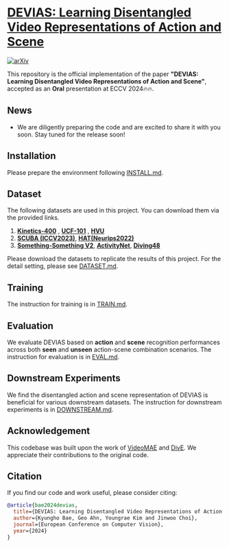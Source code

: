 # [DEVIAS: Learning Disentangled Video Representations of Action and Scene](https://arxiv.org/abs/2312.00826)

[![arXiv](https://img.shields.io/badge/arXiv-2312.00826-red)](https://arxiv.org/abs/2312.00826)

This repository is the official implementation of the paper **"DEVIAS: Learning Disentangled Video Representations of Action and Scene"**, accepted as an **Oral** presentation at ECCV 2024🔥🔥.

## News
- We are diligently preparing the code and are excited to share it with you soon. Stay tuned for the release soon!
  
## Installation

Please prepare the environment following [INSTALL.md](docs/INSTALL.md).

## Dataset

The following datasets are used in this project. You can download them via the provided links.

1. **[Kinetics-400](https://opendatalab.com/OpenMMLab/Kinetics-400)** , **[UCF-101](https://www.crcv.ucf.edu/data/UCF101.php)** , **[HVU](https://github.com/holistic-video-understanding/HVU-Downloader)**
2. **[SCUBA (ICCV2023)](https://github.com/lihaoxin05/StillMix)**, **[HAT(Neurips2022)](https://github.com/princetonvisualai/HAT)**
3. **[Something-Something V2](https://developer.qualcomm.com/software/ai-datasets/something-something)**, **[ActivityNet](http://activity-net.org/download.html)**, **[Diving48](http://www.svcl.ucsd.edu/projects/resound/dataset.html)**

Please download the datasets to replicate the results of this project. For the detail setting, please see [DATASET.md](docs/DATASET.md).

## Training
The instruction for training is in [TRAIN.md](docs/TRAIN.md).

## Evaluation
We evaluate DEVIAS based on **action** and **scene** recognition performances across both **seen** and **unseen** action-scene combination scenarios.
The instruction for evaluation is in [EVAL.md](docs/EVAL.md).

## Downstream Experiments
We find the disentangled action and scene representation of DEVIAS is beneficial for various downstream datasets.
The instruction for downstream experiments is in [DOWNSTREAM.md](docs/DOWNSTREAM.md).

## Acknowledgement
This codebase was built upon the work of [VideoMAE](https://github.com/MCG-NJU/VideoMAE) and [DivE](https://github.com/kdwonn/DivE). We appreciate their contributions to the original code.

## Citation

If you find our code and work useful, please consider citing:

```bibtex
@article{bae2024devias,
  title={DEVIAS: Learning Disentangled Video Representations of Action and Scene for Holistic Video Understanding},
  author={Kyungho Bae, Geo Ahn, Youngrae Kim and Jinwoo Choi},
  journal={European Conference on Computer Vision},
  year={2024}
}
